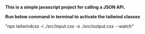 **This is a simple javascript project for calling a JSON APi.**

**Run below command in terminal to activate the tailwind classes**

"npx tailwindcss -i ./src/input.css -o ./src/output.css --watch"

